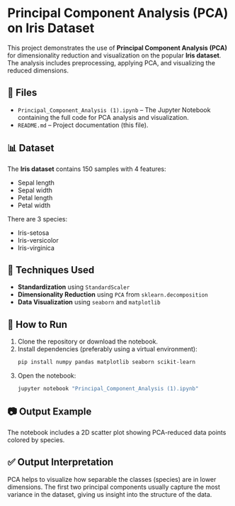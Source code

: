 # Principal Component Analysis (PCA) on Iris Dataset

This project demonstrates the use of **Principal Component Analysis (PCA)** for dimensionality reduction and visualization on the popular **Iris dataset**. The analysis includes preprocessing, applying PCA, and visualizing the reduced dimensions.

## 📁 Files

- `Principal_Component_Analysis (1).ipynb` – The Jupyter Notebook containing the full code for PCA analysis and visualization.
- `README.md` – Project documentation (this file).

## 📊 Dataset

The **Iris dataset** contains 150 samples with 4 features:
- Sepal length
- Sepal width
- Petal length
- Petal width

There are 3 species:
- Iris-setosa
- Iris-versicolor
- Iris-virginica

## 🧠 Techniques Used

- **Standardization** using `StandardScaler`
- **Dimensionality Reduction** using `PCA` from `sklearn.decomposition`
- **Data Visualization** using `seaborn` and `matplotlib`

## 📌 How to Run

1. Clone the repository or download the notebook.
2. Install dependencies (preferably using a virtual environment):
   ```bash
   pip install numpy pandas matplotlib seaborn scikit-learn
   ```
3. Open the notebook:
   ```bash
   jupyter notebook "Principal_Component_Analysis (1).ipynb"
   ```

## 📷 Output Example

The notebook includes a 2D scatter plot showing PCA-reduced data points colored by species.

## ✅ Output Interpretation

PCA helps to visualize how separable the classes (species) are in lower dimensions. The first two principal components usually capture the most variance in the dataset, giving us insight into the structure of the data.


